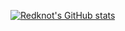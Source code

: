 [![Redknot's GitHub stats](https://github-readme-stats.vercel.app/api?username=redknotmiaoyuqiao&theme=algolia&show_icons=true)](https://github.com/anuraghazra/github-readme-stats)
